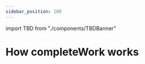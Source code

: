 ```yaml
---
sidebar_position: 100
---
```

import TBD from "./components/TBDBanner"

# How completeWork works
<TBD />
